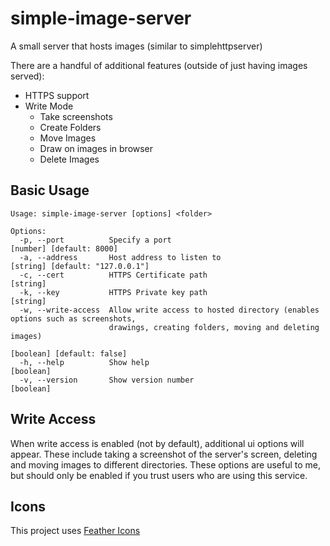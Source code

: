 # simple-image-server

A small server that hosts images (similar to simplehttpserver)

There are a handful of additional features (outside of just having images served):

- HTTPS support
- Write Mode
  - Take screenshots
  - Create Folders
  - Move Images
  - Draw on images in browser
  - Delete Images

## Basic Usage

```text
Usage: simple-image-server [options] <folder>

Options:
  -p, --port          Specify a port                                        [number] [default: 8000]
  -a, --address       Host address to listen to                      [string] [default: "127.0.0.1"]
  -c, --cert          HTTPS Certificate path                                                [string]
  -k, --key           HTTPS Private key path                                                [string]
  -w, --write-access  Allow write access to hosted directory (enables options such as screenshots,
                      drawings, creating folders, moving and deleting images)
                                                                          [boolean] [default: false]
  -h, --help          Show help                                                            [boolean]
  -v, --version       Show version number                                                  [boolean]
```

## Write Access

When write access is enabled (not by default), additional ui options will appear. These include taking a screenshot of the server's screen,
deleting and moving images to different directories. These options are useful to me, but should only be enabled if you trust users who
are using this service.

## Icons

This project uses [Feather Icons](https://feathericons.com/)
